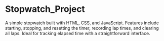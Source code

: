 # Stopwatch_Project
A simple stopwatch built with HTML, CSS, and JavaScript. Features include starting, stopping, and resetting the timer, recording lap times, and clearing all laps. Ideal for tracking elapsed time with a straightforward interface.
